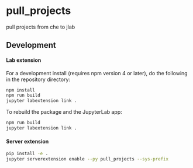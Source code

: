 # pull_projects

pull projects from che to jlab


## Development

#### Lab extension
For a development install (requires npm version 4 or later), do the following in the repository directory:

```bash
npm install
npm run build
jupyter labextension link .
```

To rebuild the package and the JupyterLab app:

```bash
npm run build
jupyter labextension link .
```

#### Server extension

```bash
pip install -e .
jupyter serverextension enable --py pull_projects --sys-prefix

```


